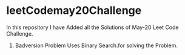 # leetCodemay20Challenge
In this repository I have Added all the  Solutions of May-20 Leet Code Challenge.

1. Badversion Problem Uses Binary Search.for solving the  Problem.
